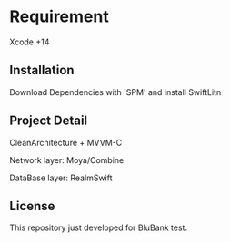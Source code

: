 # Requirement

Xcode +14

## Installation

Download Dependencies with 'SPM' and install SwiftLitn

## Project Detail

CleanArchitecture + MVVM-C

Network layer: Moya/Combine

DataBase layer: RealmSwift




## License

This repository just developed for BluBank test.
